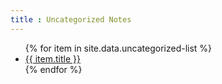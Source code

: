```yaml
---
title : Uncategorized Notes
---
```


<ul>
   {% for item in site.data.uncategorized-list %}
      <li><a href="{{ item._link }}">{{ item.title }}</a></li>
   {% endfor %}
</ul>
